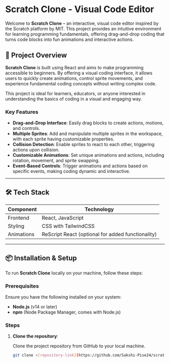 # Scratch Clone - Visual Code Editor

Welcome to **Scratch Clone** – an interactive, visual code editor inspired by the Scratch platform by MIT. This project provides an intuitive environment for learning programming fundamentals, offering drag-and-drop coding that turns code blocks into fun animations and interactive actions.

## 🚀 Project Overview

**Scratch Clone** is built using React and aims to make programming accessible to beginners. By offering a visual coding interface, it allows users to quickly create animations, control sprite movements, and experience fundamental coding concepts without writing complex code.

This project is ideal for learners, educators, or anyone interested in understanding the basics of coding in a visual and engaging way.

### Key Features

- **Drag-and-Drop Interface**: Easily drag blocks to create actions, motions, and controls.
- **Multiple Sprites**: Add and manipulate multiple sprites in the workspace, with each sprite having customizable properties.
- **Collision Detection**: Enable sprites to react to each other, triggering actions upon collision.
- **Customizable Animations**: Set unique animations and actions, including rotation, movement, and sprite swapping.
- **Event-Based Controls**: Trigger animations and actions based on specific events, making coding dynamic and interactive.

---

## 🛠️ Tech Stack

| Component    | Technology            |
|--------------|-----------------------|
| Frontend     | React, JavaScript     |
| Styling      | CSS with TailwindCSS  |
| Animations   | ReScript React (optional for added functionality) |

---

## 📦 Installation & Setup

To run **Scratch Clone** locally on your machine, follow these steps:

### Prerequisites

Ensure you have the following installed on your system:

- **Node.js** (v14 or later)
- **npm** (Node Package Manager, comes with Node.js)

### Steps

1. **Clone the repository**:

   Clone the project repository from GitHub to your local machine.
   ```bash
   git clone <[repository-link](https://github.com/Sakshi-Pise24/scratch-clone)>
